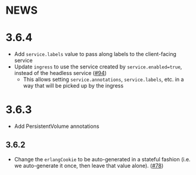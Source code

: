 # NEWS

# 3.6.4

- Add `service.labels` value to pass along labels to the client-facing service
- Update `ingress` to use the service created by `service.enabled=true`,
  instead of the headless service
  ([#94](https://github.com/apache/couchdb-helm/issues/94))
  - This allows setting `service.annotations`, `service.labels`, etc. in a way that will be picked up by the ingress

# 3.6.3

- Add PersistentVolume annotations

## 3.6.2

- Change the `erlangCookie` to be auto-generated in a stateful fashion (i.e. we auto-generate it once, then leave that
  value alone). ([#78](https://github.com/apache/couchdb-helm/issues/78))
